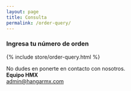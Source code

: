 ```yaml
---
layout: page
title: Consulta
permalink: /order-query/
---
```


### Ingresa tu número de orden

{% include store/order-query.html %}

No dudes en ponerte en contacto con nosotros.  
**Equipo HMX**  
[admin@hangarmx.com](mailto:admin@hangarmx.com)

